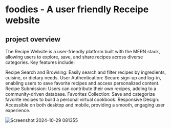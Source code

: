 # foodies - A user friendly Receipe website

## project overview

The Recipe Website is a user-friendly platform built with the MERN stack, allowing users to explore, save, and share recipes across diverse categories. Key features include:

Recipe Search and Browsing: Easily search and filter recipes by ingredients, cuisine, or dietary needs.
User Authentication: Secure sign-up and log-in, enabling users to save favorite recipes and access personalized content.
Recipe Submission: Users can contribute their own recipes, adding to a community-driven database.
Favorites Collection: Save and categorize favorite recipes to build a personal virtual cookbook.
Responsive Design: Accessible on both desktop and mobile, providing a smooth, engaging user experience.


![Screenshot 2024-10-29 081355](https://github.com/user-attachments/assets/a5620898-f889-4238-ab67-11accc36f47a)

